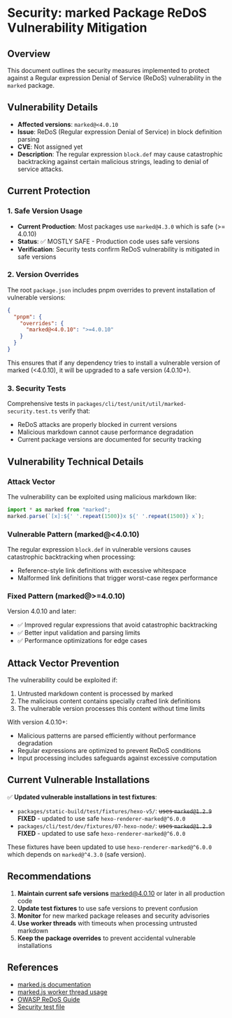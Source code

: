 # Security: marked Package ReDoS Vulnerability Mitigation

## Overview

This document outlines the security measures implemented to protect against a Regular expression Denial of Service (ReDoS) vulnerability in the `marked` package.

## Vulnerability Details

- **Affected versions**: `marked@<4.0.10` 
- **Issue**: ReDoS (Regular expression Denial of Service) in block definition parsing
- **CVE**: Not assigned yet
- **Description**: The regular expression `block.def` may cause catastrophic backtracking against certain malicious strings, leading to denial of service attacks.

## Current Protection

### 1. Safe Version Usage
- **Current Production**: Most packages use `marked@4.3.0` which is safe (>= 4.0.10)
- **Status**: ✅ MOSTLY SAFE - Production code uses safe versions
- **Verification**: Security tests confirm ReDoS vulnerability is mitigated in safe versions

### 2. Version Overrides
The root `package.json` includes pnpm overrides to prevent installation of vulnerable versions:

```json
{
  "pnpm": {
    "overrides": {
      "marked@<4.0.10": ">=4.0.10"
    }
  }
}
```

This ensures that if any dependency tries to install a vulnerable version of marked (<4.0.10), it will be upgraded to a safe version (4.0.10+).

### 3. Security Tests
Comprehensive tests in `packages/cli/test/unit/util/marked-security.test.ts` verify that:
- ReDoS attacks are properly blocked in current versions
- Malicious markdown cannot cause performance degradation
- Current package versions are documented for security tracking

## Vulnerability Technical Details

### Attack Vector
The vulnerability can be exploited using malicious markdown like:
```javascript
import * as marked from "marked";
marked.parse(`[x]:${' '.repeat(1500)}x ${' '.repeat(1500)} x`);
```

### Vulnerable Pattern (marked@<4.0.10)
The regular expression `block.def` in vulnerable versions causes catastrophic backtracking when processing:
- Reference-style link definitions with excessive whitespace
- Malformed link definitions that trigger worst-case regex performance

### Fixed Pattern (marked@>=4.0.10)
Version 4.0.10 and later:
- ✅ Improved regular expressions that avoid catastrophic backtracking
- ✅ Better input validation and parsing limits
- ✅ Performance optimizations for edge cases

## Attack Vector Prevention

The vulnerability could be exploited if:
1. Untrusted markdown content is processed by marked
2. The malicious content contains specially crafted link definitions
3. The vulnerable version processes this content without time limits

With version 4.0.10+:
- Malicious patterns are parsed efficiently without performance degradation
- Regular expressions are optimized to prevent ReDoS conditions
- Input processing includes safeguards against excessive computation

## Current Vulnerable Installations

✅ **Updated vulnerable installations in test fixtures**:
- `packages/static-build/test/fixtures/hexo-v5/`: ~~uses `marked@1.2.9`~~ **FIXED** - updated to use safe `hexo-renderer-marked@^6.0.0` 
- `packages/cli/test/dev/fixtures/07-hexo-node/`: ~~uses `marked@1.2.9`~~ **FIXED** - updated to use safe `hexo-renderer-marked@^6.0.0`

These fixtures have been updated to use `hexo-renderer-marked@^6.0.0` which depends on `marked@^4.3.0` (safe version).

## Recommendations

1. **Maintain current safe versions** marked@4.0.10 or later in all production code
2. **Update test fixtures** to use safe versions to prevent confusion
3. **Monitor** for new marked package releases and security advisories
4. **Use worker threads** with timeouts when processing untrusted markdown
5. **Keep the package overrides** to prevent accidental vulnerable installations

## References

- [marked.js documentation](https://marked.js.org/)
- [marked.js worker thread usage](https://marked.js.org/using_advanced#workers)
- [OWASP ReDoS Guide](https://owasp.org/www-community/attacks/Regular_expression_Denial_of_Service_-_ReDoS)
- [Security test file](./packages/cli/test/unit/util/marked-security.test.ts)